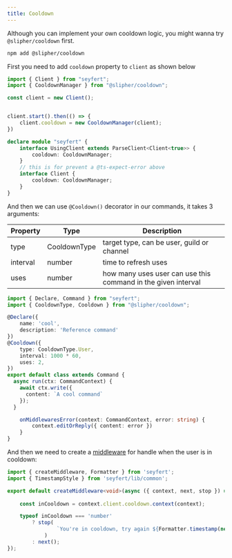 ```yaml
---
title: Cooldown
---
```


Although you can implement your own cooldown logic, you might wanna try `@slipher/cooldown` first.

```bash copy title="Installing..."
npm add @slipher/cooldown
```

First you need to add `cooldown` property to `client` as shown below

```ts
import { Client } from "seyfert";
import { CooldownManager } from "@slipher/cooldown";

const client = new Client();


client.start().then(() => {
	client.cooldown = new CooldownManager(client);
})

declare module "seyfert" {
	interface UsingClient extends ParseClient<Client<true>> {
		cooldown: CooldownManager;
	}
	// this is for prevent a @ts-expect-error above
	interface Client {
		cooldown: CooldownManager;
	}
}

```

And then we can use `@Cooldown()` decorator in our commands, it takes 3 arguments:

| Property   | Type          | Description                           |
| ---------- | ------------- | ------------------------------------- |
| type       | CooldownType  | target type, can be user, guild or channel |
| interval   | number        | time to refresh uses                  |
| uses       | number        | how many uses user can use this command in the given interval |

```ts
import { Declare, Command } from "seyfert";
import { CooldownType, Cooldown } from "@slipher/cooldown";

@Declare({
	name: 'cool',
	description: 'Reference command'
})
@Cooldown({
	type: CooldownType.User,
	interval: 1000 * 60,
	uses: 2,
})
export default class extends Command {
  async run(ctx: CommandContext) {
    await ctx.write({
      content: `A cool command`
    });
  }

	onMiddlewaresError(context: CommandContext, error: string) {
		context.editOrReply({ content: error })
	}
}
```

And then we need to create a [middleware]("/commands/middlewares") for handle when the user is in cooldown:

```ts
import { createMiddleware, Formatter } from 'seyfert';
import { TimestampStyle } from 'seyfert/lib/common';

export default createMiddleware<void>(async ({ context, next, stop }) => {
	
	const inCooldown = context.client.cooldown.context(context);

	typeof inCooldown === 'number'
		? stop(
				`You're in cooldown, try again ${Formatter.timestamp(new Date(Date.now() + inCooldown), TimestampStyle.RelativeTime)}`,
			)
		: next();
});
```